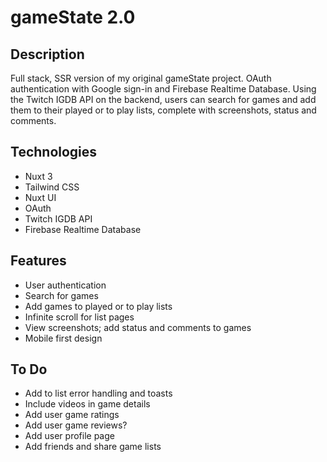 # gameState 2.0

## Description

Full stack, SSR version of my original gameState project. OAuth authentication with Google sign-in and Firebase Realtime Database. Using the Twitch IGDB API on the backend, users can search for games and add them to their played or to play lists, complete with screenshots, status and comments.

## Technologies

- Nuxt 3
- Tailwind CSS
- Nuxt UI
- OAuth
- Twitch IGDB API
- Firebase Realtime Database

## Features

- User authentication
- Search for games
- Add games to played or to play lists
- Infinite scroll for list pages
- View screenshots; add status and comments to games
- Mobile first design

## To Do

- Add to list error handling and toasts
- Include videos in game details
- Add user game ratings
- Add user game reviews?
- Add user profile page
- Add friends and share game lists

